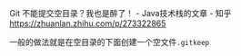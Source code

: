 Git 不能提交空目录？我也是醉了！ - Java技术栈的文章 - 知乎
https://zhuanlan.zhihu.com/p/273322865

一般的做法就是在空目录的下面创建一个空文件`.gitkeep`